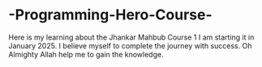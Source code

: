 # -Programming-Hero-Course-
Here is my learning about the Jhankar Mahbub Course 1 
I am starting  it in January 2025. I believe myself to complete the journey with success. Oh Almighty Allah help me to gain the knowledge. 
